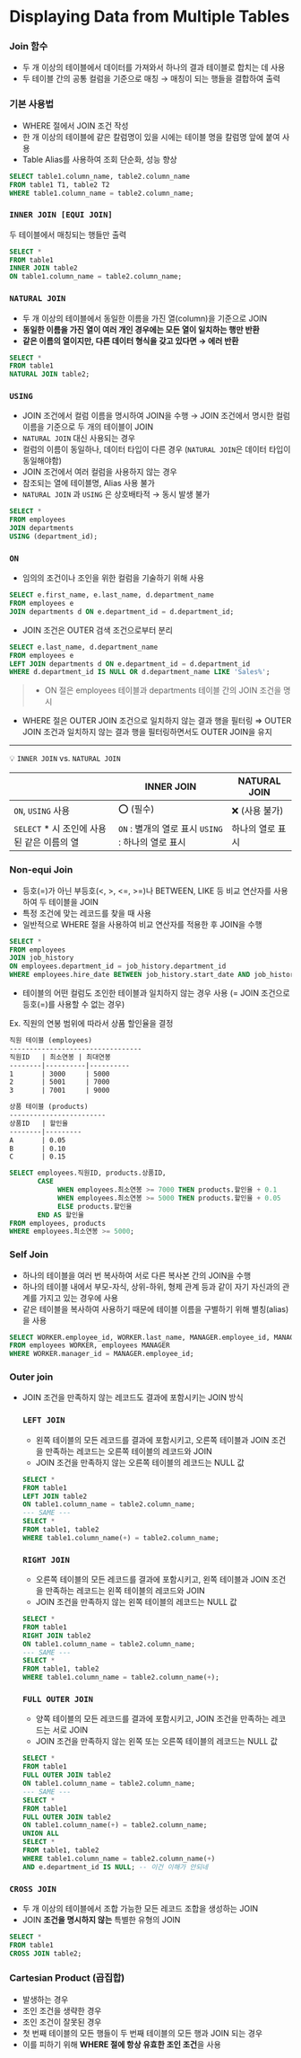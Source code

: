# Displaying Data from Multiple Tables

### Join 함수

- 두 개 이상의 테이블에서 데이터를 가져와서 하나의 결과 테이블로 합치는 데 사용
- 두 테이블 간의 공통 컬럼을 기준으로 매칭 → 매칭이 되는 행들을 결합하여 출력

### 기본 사용법

- WHERE 절에서 JOIN 조건 작성
- 한 개 이상의 테이블에 같은 칼럼명이 있을 시에는 테이블 명을 칼럼명 앞에 붙여 사용
- Table Alias를 사용하여 조회 단순화, 성능 향상

```sql
SELECT table1.column_name, table2.column_name
FROM table1 T1, table2 T2
WHERE table1.column_name = table2.column_name;
```

### `INNER JOIN [EQUI JOIN]`

두 테이블에서 매칭되는 행들만 출력

```sql
SELECT *
FROM table1
INNER JOIN table2
ON table1.column_name = table2.column_name;
```

### `NATURAL JOIN`

- 두 개 이상의 테이블에서 동일한 이름을 가진 열(column)을 기준으로 JOIN
- **동일한 이름을 가진 열이 여러 개인 경우에는 모든 열이 일치하는 행만 반환**
- **같은 이름의 열이지만, 다른 데이터 형식을 갖고 있다면 → 에러 반환**

```sql
SELECT *
FROM table1
NATURAL JOIN table2;
```

### `USING`

- JOIN 조건에서 컬럼 이름을 명시하여 JOIN을 수행
→ JOIN 조건에서 명시한 컬럼 이름을 기준으로 두 개의 테이블이 JOIN
- `NATURAL JOIN` 대신 사용되는 경우
- 컬럼의 이름이 동일하나, 데이터 타입이 다른 경우 (`NATURAL JOIN`은 데이터 타입이 동일해야함)
- JOIN 조건에서 여러 컬럼을 사용하지 않는 경우
- 참조되는 열에 테이블명, Alias 사용 불가
- `NATURAL JOIN` 과 `USING` 은 상호배타적 → 동시 발생 불가

```sql
SELECT *
FROM employees
JOIN departments
USING (department_id);
```

### `ON`

- 임의의 조건이나 조인을 위한 컬럼을 기술하기 위해 사용

```sql
SELECT e.first_name, e.last_name, d.department_name
FROM employees e
JOIN departments d ON e.department_id = d.department_id;
```

- JOIN 조건은 OUTER 검색 조건으로부터 분리

```sql
SELECT e.last_name, d.department_name
FROM employees e
LEFT JOIN departments d ON e.department_id = d.department_id
WHERE d.department_id IS NULL OR d.department_name LIKE 'Sales%';
```

> - ON 절은 employees 테이블과 departments 테이블 간의 JOIN 조건을 명시
- WHERE 절은 OUTER JOIN 조건으로 일치하지 않는 결과 행을 필터링
⇒ OUTER JOIN 조건과 일치하지 않는 결과 행을 필터링하면서도 OUTER JOIN을 유지
> 

---


💡 `INNER JOIN` vs. `NATURAL JOIN`

|  | INNER JOIN | NATURAL JOIN |
| --- | --- | --- |
| `ON`, `USING` 사용 | ⭕ (필수) | ❌ (사용 불가) |
| `SELECT` * 시 조인에 사용된 같은 이름의 열 | `ON` : 별개의 열로 표시 `USING` : 하나의 열로 표시 | 하나의 열로 표시 |


### Non-equi Join

- 등호(=)가 아닌 부등호(<, >, <=, >=)나 BETWEEN, LIKE 등 비교 연산자를 사용하여 두 테이블을 JOIN
- 특정 조건에 맞는 레코드를 찾을 때 사용
- 일반적으로 WHERE 절을 사용하여 비교 연산자를 적용한 후 JOIN을 수행

```sql
SELECT *
FROM employees
JOIN job_history
ON employees.department_id = job_history.department_id
WHERE employees.hire_date BETWEEN job_history.start_date AND job_history.end_date;
```

- 테이블의 어떤 컬럼도 조인한 테이블과 일치하지 않는 경우 사용
(= JOIN 조건으로 등호(=)를 사용할 수 없는 경우)

Ex. 직원의 연봉 범위에 따라서 상품 할인율을 결정

```markdown
직원 테이블 (employees)
---------------------------------
직원ID   | 최소연봉 | 최대연봉
--------|----------|----------
1       | 3000     | 5000
2       | 5001     | 7000
3       | 7001     | 9000
```

```markdown
상품 테이블 (products)
------------------------
상품ID   | 할인율
--------|---------
A       | 0.05
B       | 0.10
C       | 0.15
```

```sql
SELECT employees.직원ID, products.상품ID, 
       CASE 
            WHEN employees.최소연봉 >= 7000 THEN products.할인율 + 0.1
            WHEN employees.최소연봉 >= 5000 THEN products.할인율 + 0.05
            ELSE products.할인율
       END AS 할인율
FROM employees, products
WHERE employees.최소연봉 >= 5000;
```

### Self Join

- 하나의 테이블을 여러 번 복사하여 서로 다른 복사본 간의 JOIN을 수행
- 하나의 테이블 내에서 부모-자식, 상위-하위, 형제 관계 등과 같이 자기 자신과의 관계를 가지고 있는 경우에 사용
- 같은 테이블을 복사하여 사용하기 때문에 테이블 이름을 구별하기 위해 별칭(alias)을 사용

```sql
SELECT WORKER.employee_id, WORKER.last_name, MANAGER.employee_id, MANAGER.last_name
FROM employees WORKER, employees MANAGER
WHERE WORKER.manager_id = MANAGER.employee_id;
```

### Outer join

- JOIN 조건을 만족하지 않는 레코드도 결과에 포함시키는 JOIN 방식
    
    ### `LEFT JOIN`
    
    - 왼쪽 테이블의 모든 레코드를 결과에 포함시키고, 오른쪽 테이블과 JOIN 조건을 만족하는 레코드는 오른쪽 테이블의 레코드와 JOIN
    - JOIN 조건을 만족하지 않는 오른쪽 테이블의 레코드는 NULL 값
    
    ```sql
    SELECT *
    FROM table1
    LEFT JOIN table2
    ON table1.column_name = table2.column_name;
    --- SAME ---
    SELECT *
    FROM table1, table2
    WHERE table1.column_name(+) = table2.column_name;
    ```
    
    ### `RIGHT JOIN`
    
    - 오른쪽 테이블의 모든 레코드를 결과에 포함시키고, 왼쪽 테이블과 JOIN 조건을 만족하는 레코드는 왼쪽 테이블의 레코드와 JOIN
    - JOIN 조건을 만족하지 않는 왼쪽 테이블의 레코드는 NULL 값
    
    ```sql
    SELECT *
    FROM table1
    RIGHT JOIN table2
    ON table1.column_name = table2.column_name;
    --- SAME --- 
    SELECT *
    FROM table1, table2
    WHERE table1.column_name = table2.column_name(+);
    ```
    
    ### `FULL OUTER JOIN`
    
    - 양쪽 테이블의 모든 레코드를 결과에 포함시키고, JOIN 조건을 만족하는 레코드는 서로 JOIN
    - JOIN 조건을 만족하지 않는 왼쪽 또는 오른쪽 테이블의 레코드는 NULL 값
    
    ```sql
    SELECT *
    FROM table1
    FULL OUTER JOIN table2
    ON table1.column_name = table2.column_name;
    --- SAME ---
    SELECT *
    FROM table1
    FULL OUTER JOIN table2
    ON table1.column_name(+) = table2.column_name;
    UNION ALL
    SELECT *
    FROM table1, table2
    WHERE table1.column_name = table2.column_name(+)
    AND e.department_id IS NULL; -- 이건 이해가 안되네
    ```
    

### `CROSS JOIN`

- 두 개 이상의 테이블에서 조합 가능한 모든 레코드 조합을 생성하는 JOIN
- JOIN **조건을 명시하지 않는** 특별한 유형의 JOIN

```sql
SELECT *
FROM table1
CROSS JOIN table2;
```

### Cartesian Product (곱집합)

- 발생하는 경우
- 조인 조건을 생략한 경우
- 조인 조건이 잘못된 경우
- 첫 번째 테이블의 모든 행들이 두 번째 테이블의 모든 행과 JOIN 되는 경우
- 이를 피하기 위해 **WHERE 절에 항상 유효한 조인 조건**을 사용